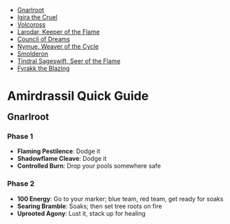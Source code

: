 <link rel="stylesheet" href="../../assets/style.css" />
<link rel="icon" href="data:image/svg+xml,<svg xmlns=%22http://www.w3.org/2000/svg%22 viewBox=%220 0 100 100%22><text y=%22.9em%22 font-size=%2290%22>🐇</text></svg>">
<script src="../../assets/script.js" defer async></script>
<style>
    body > h2 {
        margin-top: 90vh;
    }
    body > h2:nth-of-type(1) {
        margin-top: initial;
    }
    body {
        margin-bottom: 90vh;
    }
</style>

<section class="table-of-contents">

- [Gnarlroot](#gnarlroot)
- [Igira the Cruel](#igira-the-cruel)
- [Volcoross](#volcoross)
- [Larodar, Keeper of the Flame](#larodar-keeper-of-the-flame)
- [Council of Dreams](#council-of-dreams)
- [Nymue, Weaver of the Cycle](#nymue-weaver-of-the-cycle)
- [Smolderon](#smolderon)
- [Tindral Sageswift, Seer of the Flame](#tindral-sageswift-seer-of-the-flame)
- [Fyrakk the Blazing](#fyrakk-the-blazing)

</section>

# Amirdrassil Quick Guide

## Gnarlroot

### Phase 1

- **Flaming Pestilence**: Dodge it
- **Shadowflame Cleave**: Dodge it
- **Controlled Burn**: Drop your pools somewhere safe

### Phase 2

- **100 Energy**: Go to your marker; blue team, red team, get ready for soaks
- **Searing Bramble**: Soaks; then set tree roots on fire
- **Uprooted Agony**: Lust it, stack up for healing

## Igira the Cruel

- **(Start)**: Lust it
- **Blistering Spear**: Drop your spears near the boss; don't kill each other
- **Twisting Blade**: Dodge
- **Harvest of Screams**: Big heals
- **Marked for Torment (first)**: Green team soak on green marker
- **Marked for Torment (second)**: Purple team soak on purple marker
- **Marked for Torment (third)**: Yellow team soak on yellow marker
- **Smashing Viscera**: She's going to leap around a couple of times; just dodge bad stuff
- **Heart Stopper**: Spread out a bit; healers heal through the absorb shields
- **Umbral Destruction (first)**: Green team help soak on the tank
- **Umbral Destruction (second)**: Purple team help soak on the tank
- **Umbral Destruction (third)**: Yellow team help soak on the tank

## Volcoross

- **(Start)**: Lust it
- **Serpent's Fury**: People with orange circles spread out and get away
- **Scorchtail Crash**: Watch out for the shadow; dodge it
- **Volcanic Disgorge**: Dodge swirlies
- **Flood of the Firelands**: Split up; soak with your groups; odds left, evens right

## Larodar, Keeper of the Flame

### Phase 1

- **Fiery Force of Nature**: Kill adds, interrupts and then healers heal them up
- **Blazing Thorns**: Dodge swirlies, then collect fire orbs
- **Scorching Roots**: Switch; kill the roots; then healers heal it up
- **Raging Inferno (full energy)**: Stack up in green circle; big heals

### Intermission (40%)

- **Consuming Flame**: Move away from the boss; stack up; healer CDs, shout, personals

### Phase 2

- **(Start)**: Lust it
- **Falling Embers**: Individual soaks
- **Flash Fire**: Healers save the people with the heal absorb shield
- **Fire Whirl**: Watch out for tornados
- **Ashen Call**: Kill adds; use snares and knockbacks; melee be careful the treants hit you if you get close

## Council of Dreams

- **(Start)**: Lust it
- **Poisonous Javelin**: Spread out; poison cleanses
- **Noxious Blossom**: Dodge green swirlies
- **Polymorph Bomb**: People that are ducks, run through poison flowers; then use the Preen ability to dispel yourself
- **Emerald Winds**: Big heals
- **Blind Rage**: I need a duck to preen themselves on Urctos
- **Constricting Thicket/Barreling Charge**: Aim it at the Aerwynn; odds/evens help soak the charge; healer CD
- **Song of the Dragon**: Everyone stand in poison flowers to clear your absorb shield

## Nymue, Weaver of the Cycle

### Phase 1

- **(Start)**: Lust it
- **Surging Growth**: Ranged help soak; stand on the green plants
- **Impending Loom**: Dodge the laser beams; melee watch out
- **Viridian Rain**: Big heals on those people
- **Continuum**: New lines are being drawn
- **💀 Weaver's Burden**: If you have a circle, drop your pool somewhere sensible

### Phase 2 (100 energy)

- **Full Bloom**: Tanks soak on the boss; melee get away from the boss
- **(Start)**: Blue side, red side, split up; follow your tank through the grass
- **Lumbering Slam**: Dodge
- **Radial Flourish**: Dodge
- **💀 Surging Growth**: Ranged help soak; stand on the green plants

## Smolderon

### Phase 1

- **Overheated**: Spread out if you've got it; everyone else get ready to soak
- **Brand of Damnation**: Help soak if you don't have the circle debuff; get ready for dodging
- **Lava Geysers**: We're dropping pools and moving the boss

### Phase 2

- **(Start)/World in Flames/Devour Essence**: Incoming knockback, come close to the centre; collect your orbs; dodge donuts; use speed boosts
- **(Third Intermission)**: Lust it

## Tindral Sageswift, Seer of the Flame

### Phase 1

- **Mass Entanglement**: Cluster them around the boss; don't overlap; break people out
- **Fiery Growth**: Move to the back with it and don't be near each other; ask for a dispel
- **Falling Star**: Move away if you've got it; everyone dodge swirlies
- **Searing Moonkin Form**: Healer CD if needed; get ready to dodge fire beams
  - **Fire Beam**: Everyone dodge fire beams

### Intermission

- Everyone pick up a feather; mount up; follow the boss
- Green orbs are good; red orbs are bad

### Phase 2

- **Mass Entanglement**: Cluster them around the boss; don't overlap; break people out
- **Fiery Growth**: Move to the back with it; ask for a dispel
- **Falling Star**: Move away if you've got it; everyone dodge swirlies
- **Burning Treat Form**: Healer CD if needed; get ready to stomp on seeds
  - **Supressive Ember**: Heal through absorb shields
  - **Flaming Germination**: Everyone stomp on two or three seeds; healer CD

### Phase 3

- **(Start)**: Lust it
- **Mass Entanglement**: Cluster them around the boss; don't overlap; break people out
- **Fiery Growth**: Move to the back with it; ask for a dispel
- **Falling Star**: Move away if you've got it; everyone dodge swirlies
- **Searing Moonkin Form**: Healer CD if needed; get ready to dodge fire beams
  - **Fire Beam**: everyone dodge fire beams
- **Burning Treat Form**: Healer CD if needed; get ready to stomp on seeds
  - **Supressive Ember**: Heal through absorb shields
  - **Flaming Germination**: Everyone stomp on two or three seeds; healer CD

## Fyrakk the Blazing

### Phase 1

- **(Start)**: Lust it
- **Dream Rend**: Run away from it; healer CD
- **Firestorm**: Drop your pools near fire
- **Aflame**: Dispels
- **💀 Blaze**: Lines; don't move too much, don't hit each other

### Intermission

- **(Start)**: Spread out around the boss; intercept orbs; get through the boss' shield

### Phase 2

- **(Start)**: Stay away from where he'll land
- **Spirits of the Kaldorei**: Healers heal up the NPCs
- **Greater Firestorm**: Dodge; adds are spawning on tanks
- **Shadowflame Devastation**: Dodge the deep breath; kill adds; grip adds; interrupts
- **💀 Blaze**: Lines; don't move too much, don't hit each other; don't hit friendly NPCs

### Phase 3

- **Seed of Amirdrassil**: Pick up a seed if you want
- **Apocalypse Roar**: Stack up, activate your seed
- **Shadowflame Breath**: Dodge the breath
- **💀 Blaze**: Lines; don't move too much, don't hit each other
